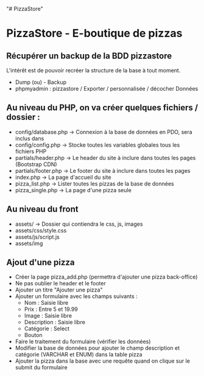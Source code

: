 "# PizzaStore" 

PizzaStore - E-boutique de pizzas
==

## Récupérer un backup de la BDD pizzastore
L'intérêt est de pouvoir recréer la structure de la base à tout moment.
- Dump (ou) - Backup
- phpmyadmin : pizzastore / Exporter / personnalisée / décocher Données

## Au niveau du PHP, on va créer quelques fichiers / dossier :
- config/database.php -> Connexion à la base de données en PDO, sera inclus dans
- config/config.php -> Stocke toutes les variables globales
tous les fichiers PHP
- partials/header.php -> Le header du site à inclure dans toutes les pages (Bootstrap CDN)
- partials/footer.php -> Le footer du site à inclure dans toutes les pages
- index.php -> La page d'accueil du site
- pizza_list.php -> Lister toutes les pizzas de la base de données
- pizza_single.php -> La page d'une pizza seule

## Au niveau du front
- assets/ -> Dossier qui contiendra le css, js, images
- assets/css/style.css
- assets/js/script.js
- assets/img

## Ajout d'une pizza
- Créer la page pizza_add.php (permettra d'ajouter une pizza back-office)
- Ne pas oublier le header et le footer
- Ajouter un titre "Ajouter une pizza"
- Ajouter un formulaire avec les champs suivants :
    - Nom : Saisie libre
    - Prix : Entre 5 et 19.99
    - Image : Saisie libre
    - Description : Saisie libre
    - Catégorie : Select
    - Bouton
- Faire le traitement du formulaire (vérifier les données)
- Modifier la base de données pour ajouter le champ description et catégorie (VARCHAR et ENUM) dans la table pizza
- Ajouter la pizza dans la base avec une requête quand on clique sur le submit du formulaire

